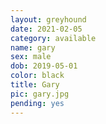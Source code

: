 ```yaml
---
layout: greyhound
date: 2021-02-05
category: available
name: gary
sex: male
dob: 2019-05-01
color: black
title: Gary
pic: gary.jpg
pending: yes
---
```


